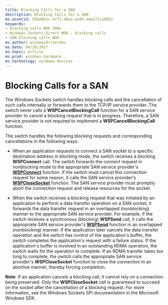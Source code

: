 ```yaml
---
title: Blocking Calls for a SAN
description: Blocking Calls for a SAN
ms.assetid: 93be861c-4cf1-48ea-ac69-a4a171ca9052
keywords:
- blocking calls WDK SANs
- Windows Sockets Direct WDK , blocking calls
- SAN blocking calls WDK
ms.author: windowsdriverdev
ms.date: 04/20/2017
ms.topic: article
ms.prod: windows-hardware
ms.technology: windows-devices
---
```


# Blocking Calls for a SAN





The Windows Sockets switch handles blocking calls and the cancellation of such calls internally or forwards them to the TCP/IP service provider. The switch never calls a **WSPCancelBlockingCall** function for a SAN service provider to cancel a blocking request that is in progress. Therefore, a SAN service provider is not required to implement a **WSPCancelBlockingCall** function.

The switch handles the following blocking requests and corresponding cancellations in the following ways:

-   When an application requests to connect a SAN socket to a specific destination address in blocking mode, the switch receives a blocking **WSPConnect** call. The switch forwards the connect request in nonblocking mode to the appropriate SAN service provider's [**WSPConnect**](https://msdn.microsoft.com/library/windows/hardware/ff566275) function. If the switch must cancel this connection request for some reason, it calls the SAN service provider's [**WSPCloseSocket**](https://msdn.microsoft.com/library/windows/hardware/ff566273) function. The SAN service provider must promptly abort the connection request and release resources for the socket.

-   When the switch receives a blocking request that was initiated by an application to perform a data transfer operation on a SAN socket, it forwards the data transfer request in an overlapped (nonblocking) manner to the appropriate SAN service provider. For example, if the switch receives a synchronous (blocking) **WSPSend** call, it calls the appropriate SAN service provider's [**WSPSend**](https://msdn.microsoft.com/library/windows/hardware/ff566316) function in an overlapped (nonblocking) manner. If the application later cancels the data transfer operation and the switch has control of the application's buffer, the switch completes the application's request with a failure status. If the application's buffer is involved in an outstanding RDMA operation, the switch waits for the operation to complete. If an RDMA transfer takes too long to complete, the switch calls the appropriate SAN service provider's **WSPCloseSocket** function to close the connection in an abortive manner, thereby forcing completion.

**Note**  If an application cancels a blocking call, it cannot rely on a connection being preserved. Only the **WSPCloseSocket** call is guaranteed to succeed on the socket after the cancellation of a blocking request. For more information, see the Windows Sockets SPI documentation in the Microsoft Windows SDK.

 

 

 





